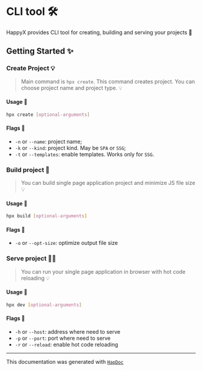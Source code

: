 # CLI tool 🛠

HappyX provides CLI tool for creating, building and serving your projects 🎈

## Getting Started ✨

### Create Project 💡

> Main command is `hpx create`. This command creates project. You can choose project name and project type. 💡

#### Usage 🔌
```bash
hpx create [optional-arguments]
```

#### Flags 🚩

- `-n` or `--name`: project name;
- `-k` or `--kind`: project kind. May be `SPA` or `SSG`;
- `-t` or `--templates`: enable templates. Works only for `SSG`.


### Build project 🔨

> You can build single page application project and minimize JS file size 💡

#### Usage 🔌
```bash
hpx build [optional-arguments]
```

#### Flags 🚩

- `-o` or `--opt-size`: optimize output file size


### Serve project 👨‍🔬

> You can run your single page application in browser with hot code reloading 💡

#### Usage 🔌
```bash
hpx dev [optional-arguments]
```

#### Flags 🚩

- `-h` or `--host`: address where need to serve
- `-p` or `--port`: port where need to serve
- `-r` or `--reload`: enable hot code reloading

---

This documentation was generated with [`HapDoc`](https://github.com/HapticX/hapdoc)
